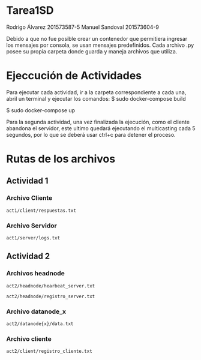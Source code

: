 # Tarea1SD

Rodrigo Álvarez 201573587-5
Manuel Sandoval 201573604-9

Debido a que no fue posible crear un contenedor que permitiera ingresar los mensajes por consola, se usan mensajes predefinidos.
Cada archivo .py posee su propia carpeta donde guarda y maneja archivos que utiliza.

# Ejeccución de Actividades
Para ejecutar cada actividad, ir a la carpeta correspondiente a cada una, abril un terminal y ejecutar los comandos:
  $ sudo docker-compose build 
  
  $ sudo docker-compose up
  
Para la segunda actividad, una vez finalizada la ejecución, como el cliente abandona el servidor, este ultimo quedará ejecutando el multicasting cada 5 segundos, por lo que se deberá usar ctrl+c para detener el proceso.

# Rutas de los archivos

## Actividad 1

### Archivo Cliente

    act1/client/respuestas.txt

### Archivo Servidor

    act1/server/logs.txt

## Actividad 2

### Archivos headnode

    act2/headnode/hearbeat_server.txt

    act2/headnode/registro_server.txt

### Archivo datanode_x

    act2/datanode{x}/data.txt

### Archivo cliente

    act2/client/registro_cliente.txt
